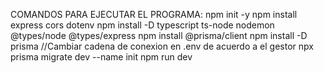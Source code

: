 COMANDOS PARA EJECUTAR EL PROGRAMA:
npm init -y
npm install express cors dotenv
npm install -D typescript ts-node nodemon @types/node @types/express
npm install @prisma/client
npm install -D prisma
//Cambiar cadena de conexion en .env de acuerdo a el gestor
npx prisma migrate dev --name init
npm run dev

